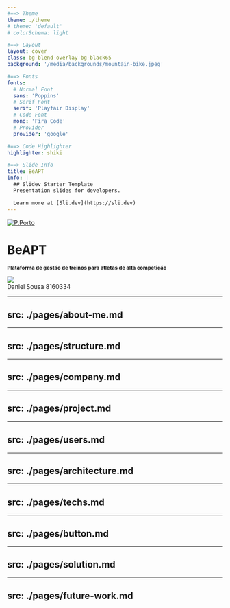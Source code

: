 ```yaml
---
#==> Theme
theme: ./theme
# theme: 'default'
# colorSchema: light

#==> Layout
layout: cover
class: bg-blend-overlay bg-black65
background: '/media/backgrounds/mountain-bike.jpeg'

#==> Fonts
fonts:
  # Normal Font
  sans: 'Poppins'
  # Serif Font
  serif: 'Playfair Display'
  # Code Font
  mono: 'Fira Code'
  # Provider
  provider: 'google'

#==> Code Highlighter
highlighter: shiki

#==> Slide Info
title: BeAPT
info: |
  ## Slidev Starter Template
  Presentation slides for developers.

  Learn more at [Sli.dev](https://sli.dev)
---
```

<div class="abs-tl top-5 left-5 mb-4">
  <a
    href="https://www.estg.ipp.pt"
    target="_blank"
    class="
      opacity-50
      !hover:opacity-100
      no-border no-decoration
      shadow-none
    "
  >
    <img
      src="/media/logos/pporto.png"
      class="w-75px"
      alt="P.Porto"
    />
  </a>
</div>

<div class="center">
  	<h1 class="font-extrabold" style="line-height: 2rem !important;">BeAPT</h1>
  	<h3 class="font-300" style="opacity: 1;font-size: 12px">Plataforma de gestão de treinos para atletas de alta competição</h3>
</div>

<div class="abs-bl ml-14 mb-12 flex items-center" >
	<img src="/media/daniel-sousa.jpg" class="size-40px br-50p  object-cover-top no-decoration">
	<div class="ml-3 flex flex-col text-left">
		<span class="font-300">Daniel Sousa</span>
		<span class="mt-1 fs-10px">8160334</span>
	</div>
</div>

<div class="abs-br mr-6 mb-12">
    <span
      @click="$slidev.nav.next"
      class="arrow-container cursor-pointer text-white"
      hover="bg-altBlue bg-opacity-75 text-white"
    >
      <carbon:chevron-right class="inline" />
    </span>
</div>

---
src: ./pages/about-me.md
---

---
src: ./pages/structure.md
---

---
src: ./pages/company.md
---

---
src: ./pages/project.md
---

---
src: ./pages/users.md
---

---
src: ./pages/architecture.md
---

---
src: ./pages/techs.md
---

---
src: ./pages/button.md
---

---
src: ./pages/solution.md
---

---
src: ./pages/future-work.md
---
